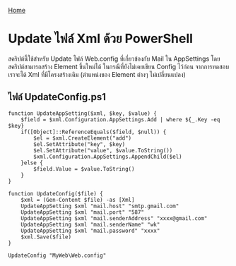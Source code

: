 [Home](/blog)

Update ไฟล์ Xml ด้วย PowerShell
=============================

สคริปต์นี้ใช้สำหรับ Update ไฟล์ Web.config ที่เกี่ยวข้องกับ Mail ใน AppSettings โดยสคริปต์สามารถสร้าง Element ขึ้นใหม่ได้ ในกรณีที่ยังไม่เคยเขียน Config ไว้ก่อน จากการทดสอบเราจะได้ Xml ที่มีโครงสร้างเดิม (ตำแหน่งของ Element ต่างๆ ไม่เปลี่ยนแปลง)

## ไฟล์ UpdateConfig.ps1

```
function UpdateAppSetting($xml, $key, $value) {
    $field = $xml.Configuration.AppSettings.Add | where ${_.Key -eq $key}
    if([Object]::ReferenceEquals($field, $null)) {
        $el = $xml.CreateElement("add")
        $el.SetAttribute("key", $key)
        $el.SetAttribute("value", $value.ToString())
        $xml.Configuration.AppSettings.AppendChild($el)
    }else {
        $field.Value = $value.ToString()
    }
}

function UpdateConfig($file) {
    $xml = (Gen-Content $file) -as [Xml]
    UpdateAppSetting $xml "mail.host" "smtp.gmail.com"
    UpdateAppSetting $xml "mail.port" "587"
    UpdateAppSetting $xml "mail.senderAddress" "xxxx@gmail.com"
    UpdateAppSetting $xml "mail.senderName" "wk"
    UpdateAppSetting $xml "mail.password" "xxxx"
    $xml.Save($file)
}

UpdateConfig "MyWeb\Web.config"
```